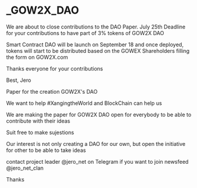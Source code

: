 # _GOW2X_DAO

We are about to close contributions to the DAO Paper. July 25th Deadline for your contributions to have part of 3% tokens of GOW2X DAO

Smart Contract DAO will be launch on September 18 and once deployed, tokens will start to be distributed based on the GOWEX Shareholders filling the form on GOW2X.com 

Thanks everyone for your contributions

Best,
Jero


Paper for the creation GOW2X's DAO

We want to help #XangingtheWorld and BlockChain can help us

We are making the paper for GOW2X DAO open for everybody to be able to contribute with their ideas

Suit free to make sujestions

Our interest is not only creating a DAO for our own, but open the initiative for other to be able to take ideas

contact project leader @jero_net on Telegram
if you want to join newsfeed @jero_net_clan

Thanks
